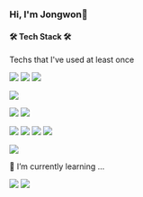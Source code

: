 
### Hi, I'm Jongwon👋

<!--
**jonnygim/jonnygim** is a ✨ _special_ ✨ repository because its `README.md` (this file) appears on your GitHub profile.

Here are some ideas to get you started:

- 🔭 I’m currently working on ...
- 🌱 I’m currently learning ...
- 👯 I’m looking to collaborate on ...
- 🤔 I’m looking for help with ...
- 💬 Ask me about ...
- 📫 How to reach me: ...
- 😄 Pronouns: ...
- ⚡ Fun fact: ...
-->


#### 🛠️ Tech Stack 🛠️
Techs that I've used at least once

<!-- Language -->
<img  src="https://img.shields.io/badge/Java-007396?style=flat-square&logo=java&logoColor=white">  <img  src="https://img.shields.io/badge/Python-3776AB?style=flat-square&logo=Python&logoColor=white"> <img  src="https://img.shields.io/badge/php-777BB4?style=flat-square&logo=php&logoColor=white"> 

<!-- library -->

<img  src="https://img.shields.io/badge/Spring-6DB33F?style=flat-square&logo=spring&logoColor=white">  

<!-- sql -->

<img  src="https://img.shields.io/badge/Mysql-4479A1?style=flat-square&logo=mysql&logoColor=white"> <img  src="https://img.shields.io/badge/Oracle-F80000?style=flat-square&logo=oracle&logoColor=white"> 

<!-- front -->
<img  src="https://img.shields.io/badge/Android-3DDC84?style=flat-square&logo=android&logoColor=white">  <img  src="https://img.shields.io/badge/React-61DAFB?style=flat-square&logo=react&logoColor=black">  <img  src="https://img.shields.io/badge/Javascript-F7DF1E?style=flat-square&logo=javascript&logoColor=black">   <img  src="https://img.shields.io/badge/Node.js-339933?style=flat-square&logo=node.js&logoColor=white">

<!-- cloud -->
<img  src="https://img.shields.io/badge/Google cloud-4285F4?style=flat-square&logo=google cloud&logoColor=white">


  
🌱 I’m currently learning ...

<!-- status bar -->
  <img src="https://github-readme-stats.vercel.app/api?username=jonnygim&layout=compact&show_icons=true&theme=vue&hide_border=true" />
  <img src="https://github-readme-stats.vercel.app/api/top-langs/?username=jonnygim&layout=compact&theme=vue&hide_border=true" />
